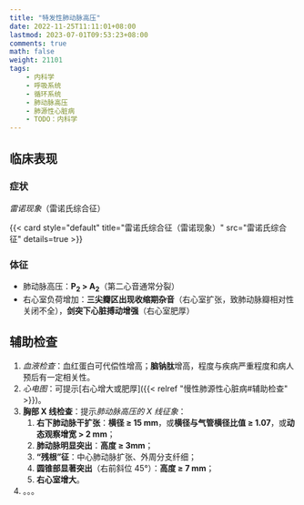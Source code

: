 ```yaml
---
title: "特发性肺动脉高压"
date: 2022-11-25T11:11:01+08:00
lastmod: 2023-07-01T09:53:23+08:00
comments: true
math: false
weight: 21101
tags:
    - 内科学
    - 呼吸系统
    - 循环系统
    - 肺动脉高压
    - 肺源性心脏病
    - TODO：内科学
---
```


<!--more-->

## 临床表现

### 症状

*雷诺现象*（雷诺氏综合征）

{{< card style="default" title="雷诺氏综合征（雷诺现象）" src="雷诺氏综合征" details=true >}}

### 体征

- 肺动脉高压：**P<sub>2</sub> \> A<sub>2</sub>**（第二心音通常分裂）
- 右心室负荷增加：**三尖瓣区出现收缩期杂音**（右心室扩张，致肺动脉瓣相对性关闭不全），**剑突下心脏搏动增强**（右心室肥厚）

## 辅助检查

1. *血液检查*：血红蛋白可代偿性增高；**脑钠肽**增高，程度与疾病严重程度和病人预后有一定相关性。
2. *心电图*：可提示[右心增大或肥厚]({{< relref "慢性肺源性心脏病#辅助检查" >}})。
3. **胸部 X 线检查**：提示*肺动脉高压的 X 线征象*：
    1. **右下肺动脉干扩张**：**横径 ≥ 15 mm**，或**横径与气管横径比值 ≥ 1.07**，或**动态观察增宽 \> 2 mm**；
    2. **肺动脉明显突出**：**高度 ≥ 3mm**；
    3. **“残根”征**：中心肺动脉扩张、外周分支纤细；
    4. **圆锥部显著突出**（右前斜位 45°）：**高度 ≥ 7 mm**；
    5. **右心室增大**。
4. 。。。
